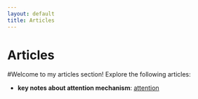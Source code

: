 ```yaml
---
layout: default
title: Articles
---
```


# Articles

#Welcome to my articles section! Explore the following articles:

- **key notes about  attention mechanism**: [attention](https://badeeer.github.io/Articles/attention.html)
